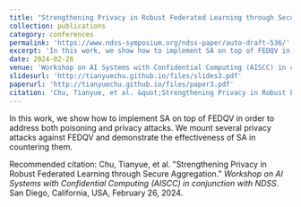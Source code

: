 ```yaml
---
title: "Strengthening Privacy in Robust Federated Learning through Secure Aggregation"
collection: publications
category: conferences
permalink: 'https://www.ndss-symposium.org/ndss-paper/auto-draft-536/'
excerpt: 'In this work, we show how to implement SA on top of FEDQV in order to address both poisoning and privacy attacks. We mount several privacy attacks against FEDQV and demonstrate the effectiveness of SA in countering them.'
date: 2024-02-26
venue: 'Workshop on AI Systems with Confidential Computing (AISCC) in conjunction with NDSS'
slidesurl: 'http://tianyuechu.github.io/files/slides3.pdf'
paperurl: 'http://tianyuechu.github.io/files/paper3.pdf'
citation: 'Chu, Tianyue, et al. &quot;Strengthening Privacy in Robust Federated Learning through Secure Aggregation.&quot; <i>Workshop on AI Systems with Confidential Computing (AISCC) in conjunction with NDSS</i>. San Diego, California, USA, February 26, 2024.'
---
```

In this work, we show how to implement SA on top of FEDQV in order to address both poisoning and privacy attacks. We mount several privacy attacks against FEDQV and demonstrate the effectiveness of SA in countering them.

Recommended citation: Chu, Tianyue, et al. "Strengthening Privacy in Robust Federated Learning through Secure Aggregation." <i>Workshop on AI Systems with Confidential Computing (AISCC) in conjunction with NDSS</i>. San Diego, California, USA, February 26, 2024.